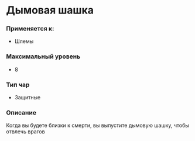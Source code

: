 # Дымовая шашка

### Применяется к:

* Шлемы&#x20;

### Максимальный уровень&#x20;

* 8

### Тип чар

* Защитные

### Описание

Когда вы будете близки к смерти, вы выпустите дымовую шашку, чтобы отвлечь врагов
